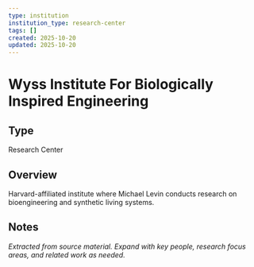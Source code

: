 ```yaml
---
type: institution
institution_type: research-center
tags: []
created: 2025-10-20
updated: 2025-10-20
---
```


# Wyss Institute For Biologically Inspired Engineering

## Type

Research Center

## Overview

Harvard-affiliated institute where Michael Levin conducts research on bioengineering and synthetic living systems.

## Notes

*Extracted from source material. Expand with key people, research focus areas, and related work as needed.*
